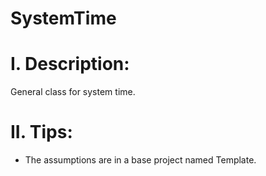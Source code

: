 # SystemTime

# I. Description:
General class for system time.

# II. Tips:
- The assumptions are in a base project named Template.